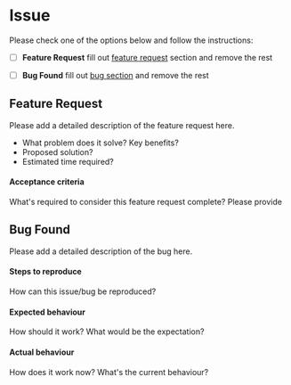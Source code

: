 # Issue

Please check one of the options below and follow the instructions:

- [ ] **Feature Request** fill out [feature request](#featureRequest) section and remove the rest
- [ ] **Bug Found** fill out [bug section](#bugFound) and remove the rest


## <a name="featureRequest">Feature Request</a>

Please add a detailed description of the feature request here.

- What problem does it solve? Key benefits?
- Proposed solution?
- Estimated time required?

#### Acceptance criteria

What's required to consider this feature request complete? Please provide 


## <a name="bugFound">Bug Found</a>

Please add a detailed description of the bug here.

#### Steps to reproduce

How can this issue/bug be reproduced?

#### Expected behaviour

How should it work? What would be the expectation? 

#### Actual behaviour

How does it work now? What's the current behaviour?
